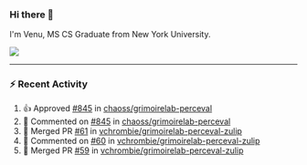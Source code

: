 ### Hi there 👋

I'm Venu, MS CS Graduate from New York University.


![](https://komarev.com/ghpvc/?username=vchrombie&label=👀)

---

### :zap: Recent Activity

<!--RECENT_ACTIVITY:start-->
1. 👍 Approved [#845](https://github.com/chaoss/grimoirelab-perceval/pull/845#pullrequestreview-2248453213) in [chaoss/grimoirelab-perceval](https://github.com/chaoss/grimoirelab-perceval)
2. 💬 Commented on [#845](https://github.com/chaoss/grimoirelab-perceval/pull/845#issuecomment-2288592336) in [chaoss/grimoirelab-perceval](https://github.com/chaoss/grimoirelab-perceval)
3. 🎉 Merged PR [#61](https://github.com/vchrombie/grimoirelab-perceval-zulip/pull/61) in [vchrombie/grimoirelab-perceval-zulip](https://github.com/vchrombie/grimoirelab-perceval-zulip)
4. 💬 Commented on [#60](https://github.com/vchrombie/grimoirelab-perceval-zulip/pull/60#issuecomment-2287014347) in [vchrombie/grimoirelab-perceval-zulip](https://github.com/vchrombie/grimoirelab-perceval-zulip)
5. 🎉 Merged PR [#59](https://github.com/vchrombie/grimoirelab-perceval-zulip/pull/59) in [vchrombie/grimoirelab-perceval-zulip](https://github.com/vchrombie/grimoirelab-perceval-zulip)
<!--RECENT_ACTIVITY:end-->

<!--
**vchrombie/vchrombie** is a ✨ _special_ ✨ repository because its `README.md` (this file) appears on your GitHub profile.

Here are some ideas to get you started:

- 🔭 I’m currently working on ...
- 🌱 I’m currently learning ...
- 👯 I’m looking to collaborate on ...
- 🤔 I’m looking for help with ...
- 💬 Ask me about ...
- 📫 How to reach me: ...
- 😄 Pronouns: ...
- ⚡ Fun fact: ...
-->
